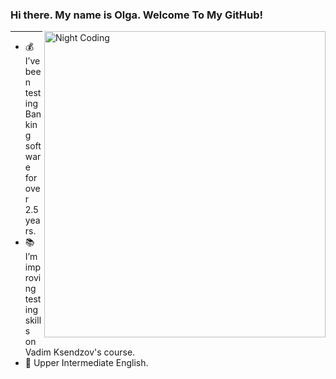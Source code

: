 ### Hi there. My name is Olga. Welcome To My GitHub! 

<img alt="Night Coding" src="https://media0.giphy.com/media/heIX5HfWgEYlW/giphy.gif?cid=ecf05e47fojw3hv425o1og22bdk3u9wvjq9sd5dnbup4h2je&rid=giphy.gif&ct=g" width="450" height="490" align="right"/>

******

- 💰 I’ve been testing Banking software for over 2.5 years.
- 📚 I’m improving testing skills on Vadim Ksendzov's course.
- 📗 Upper Intermediate English.

